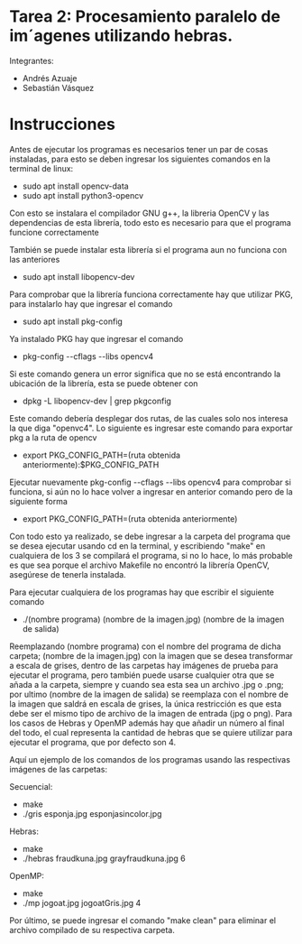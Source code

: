 # Tarea 2: Procesamiento paralelo de im´agenes utilizando hebras.

Integrantes:
- Andrés Azuaje
- Sebastián Vásquez

# Instrucciones

Antes de ejecutar los programas es necesarios tener un par de cosas instaladas, para esto se deben ingresar los siguientes comandos en la terminal de linux:
- sudo apt install opencv-data
- sudo apt install python3-opencv

Con esto se instalara el compilador GNU g++, la libreria OpenCV y las dependencias de esta librería, todo esto es necesario para que el programa funcione correctamente

También se puede instalar esta librería si el programa aun no funciona con las anteriores
- sudo apt install libopencv-dev

Para comprobar que la librería funciona correctamente hay que utilizar PKG, para instalarlo hay que ingresar el comando
- sudo apt install pkg-config

Ya instalado PKG hay que ingresar el comando 
- pkg-config --cflags --libs opencv4

Si este comando genera un error significa que no se está encontrando la ubicación de la librería, esta se puede obtener con
- dpkg -L libopencv-dev | grep pkgconfig

Este comando debería desplegar dos rutas, de las cuales solo nos interesa la que diga "openvc4". Lo siguiente es ingresar este comando para exportar pkg a la ruta de opencv
- export PKG_CONFIG_PATH=(ruta obtenida anteriormente):$PKG_CONFIG_PATH

Ejecutar nuevamente pkg-config --cflags --libs opencv4 para comprobar si funciona, si aún no lo hace volver a ingresar en anterior comando pero de la siguiente forma
- export PKG_CONFIG_PATH=(ruta obtenida anteriormente)

Con todo esto ya realizado, se debe ingresar a la carpeta del programa que se desea ejecutar usando cd en la terminal, y escribiendo "make" en cualquiera de los 3 se compilará el programa, si no lo hace, lo más probable es que sea porque el archivo Makefile no encontró la librería OpenCV, asegúrese de tenerla instalada.

Para ejecutar cualquiera de los programas hay que escribir el siguiente comando
- ./(nombre programa) (nombre de la imagen.jpg) (nombre de la imagen de salida)

Reemplazando (nombre programa) con el nombre del programa de dicha carpeta; (nombre de la imagen.jpg) con la imagen que se desea transformar a escala de grises, dentro de las carpetas hay imágenes de prueba para ejecutar el programa, pero también puede usarse cualquier otra que se añada a la carpeta, siempre y cuando sea esta sea un archivo .jpg o .png; por ultimo (nombre de la imagen de salida) se reemplaza con el nombre de la imagen que saldrá en escala de grises, la única restricción es que esta debe ser el mismo tipo de archivo de la imagen de entrada (jpg o png). Para los casos de Hebras y OpenMP además hay que añadir un número al final del todo, el cual representa la cantidad de hebras que se quiere utilizar para ejecutar el programa, que por defecto son 4.

Aquí un ejemplo de los comandos de los programas usando las respectivas imágenes de las carpetas:

Secuencial:
- make
- ./gris esponja.jpg esponjasincolor.jpg

Hebras:
- make
- ./hebras fraudkuna.jpg grayfraudkuna.jpg 6

OpenMP:
- make
- ./mp jogoat.jpg jogoatGris.jpg 4

Por último, se puede ingresar el comando "make clean" para eliminar el archivo compilado de su respectiva carpeta.
